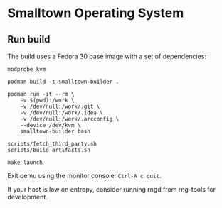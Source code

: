 # Smalltown Operating System

## Run build

The build uses a Fedora 30 base image with a set of dependencies:

```
modprobe kvm

podman build -t smalltown-builder .

podman run -it --rm \
    -v $(pwd):/work \
    -v /dev/null:/work/.git \
    -v /dev/null:/work/.idea \
    -v /dev/null:/work/.arcconfig \
    --device /dev/kvm \
    smalltown-builder bash

scripts/fetch_third_party.sh
scripts/build_artifacts.sh

make launch
```

Exit qemu using the monitor console: `Ctrl-A c quit`.

If your host is low on entropy, consider running rngd from rng-tools for development.
